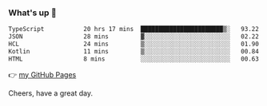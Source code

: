 ### What's up 👋

<!--START_SECTION:waka-->

```txt
TypeScript           20 hrs 17 mins  ███████████████████████▒░   93.22 %
JSON                 28 mins         ▓░░░░░░░░░░░░░░░░░░░░░░░░   02.22 %
HCL                  24 mins         ▒░░░░░░░░░░░░░░░░░░░░░░░░   01.90 %
Kotlin               11 mins         ▒░░░░░░░░░░░░░░░░░░░░░░░░   00.84 %
HTML                 8 mins          ░░░░░░░░░░░░░░░░░░░░░░░░░   00.63 %
```

<!--END_SECTION:waka-->

👉 [my GitHub Pages](https://ykzhukian.github.io)

Cheers, have a great day.

